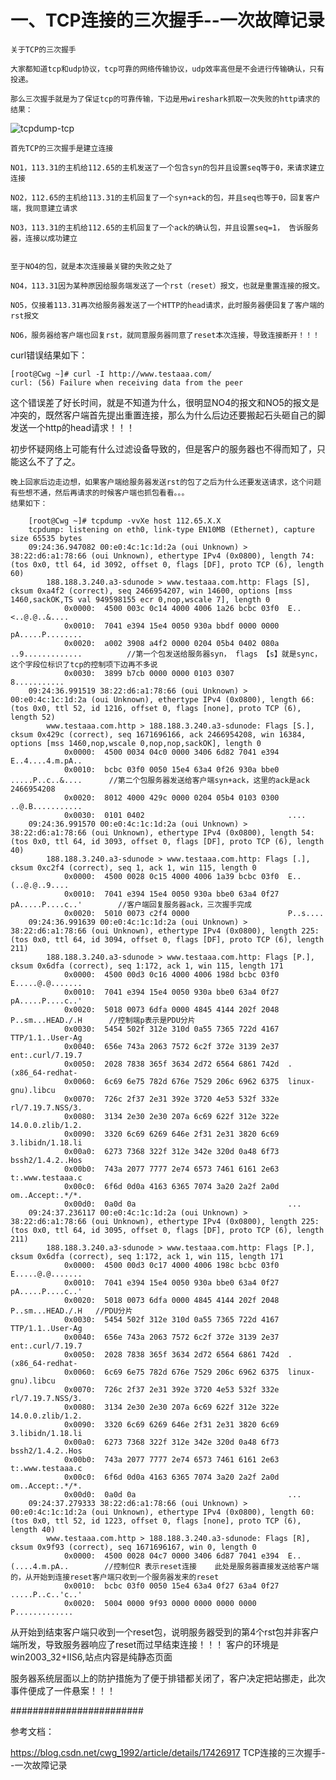 # 一、TCP连接的三次握手--一次故障记录

    关于TCP的三次握手

    大家都知道tcp和udp协议，tcp可靠的网络传输协议，udp效率高但是不会进行传输确认，只有投递。

    那么三次握手就是为了保证tcp的可靠传输，下边是用wireshark抓取一次失败的http请求的结果：

  ![tcpdump-tcp](https://github.com/Lancger/opslinux/blob/master/images/mysql-ab.png)

    首先TCP的三次握手是建立连接

    NO1，113.31的主机给112.65的主机发送了一个包含syn的包并且设置seq等于0，来请求建立连接

    NO2，112.65的主机给113.31的主机回复了一个syn+ack的包，并且seq也等于0，回复客户端，我同意建立请求

    NO3，113.31的主机给112.65的主机回复了一个ack的确认包，并且设置seq=1， 告诉服务器，连接以成功建立


    至于NO4的包，就是本次连接最关键的失败之处了

    NO4，113.31因为某种原因给服务端发送了一个rst（reset）报文，也就是重置连接的报文。

    NO5，仅接着113.31再次给服务器发送了一个HTTP的head请求，此时服务器便回复了客户端的rst报文

    NO6，服务器给客户端也回复rst，就同意服务器同意了reset本次连接，导致连接断开！！！


curl错误结果如下：

```
[root@Cwg ~]# curl -I http://www.testaaa.com/
curl: (56) Failure when receiving data from the peer

```

这个错误差了好长时间，就是不知道为什么，很明显NO4的报文和NO5的报文是冲突的，既然客户端首先提出重置连接，那么为什么后边还要搬起石头砸自己的脚发送一个http的head请求！！！

初步怀疑网络上可能有什么过滤设备导致的，但是客户的服务器也不得而知了，只能这么不了了之。

```
晚上回家后边走边想，如果客户端给服务器发送rst的包了之后为什么还要发送请求，这个问题有些想不通，然后再请求的时候客户端也抓包看看。。。
结果如下：

    [root@Cwg ~]# tcpdump -vvXe host 112.65.X.X
    tcpdump: listening on eth0, link-type EN10MB (Ethernet), capture size 65535 bytes
    09:24:36.947082 00:e0:4c:1c:1d:2a (oui Unknown) > 38:22:d6:a1:78:66 (oui Unknown), ethertype IPv4 (0x0800), length 74: (tos 0x0, ttl 64, id 3092, offset 0, flags [DF], proto TCP (6), length 60)
        188.188.3.240.a3-sdunode > www.testaaa.com.http: Flags [S], cksum 0xa4f2 (correct), seq 2466954207, win 14600, options [mss 1460,sackOK,TS val 949598155 ecr 0,nop,wscale 7], length 0
            0x0000:  4500 003c 0c14 4000 4006 1a26 bcbc 03f0  E..<..@.@..&....
            0x0010:  7041 e394 15e4 0050 930a bbdf 0000 0000  pA.....P........
            0x0020:  a002 3908 a4f2 0000 0204 05b4 0402 080a  ..9.............          //第一个包发送给服务器syn， flags 【s】就是sync，这个字段位标识了tcp的控制项下边再不多说
            0x0030:  3899 b7cb 0000 0000 0103 0307            8...........
    09:24:36.991519 38:22:d6:a1:78:66 (oui Unknown) > 00:e0:4c:1c:1d:2a (oui Unknown), ethertype IPv4 (0x0800), length 66: (tos 0x0, ttl 52, id 1216, offset 0, flags [none], proto TCP (6), length 52)
        www.testaaa.com.http > 188.188.3.240.a3-sdunode: Flags [S.], cksum 0x429c (correct), seq 1671696166, ack 2466954208, win 16384, options [mss 1460,nop,wscale 0,nop,nop,sackOK], length 0
            0x0000:  4500 0034 04c0 0000 3406 6d82 7041 e394  E..4....4.m.pA..
            0x0010:  bcbc 03f0 0050 15e4 63a4 0f26 930a bbe0  .....P..c..&....      //第二个包服务器发送给客户端syn+ack，这里的ack是ack 2466954208
            0x0020:  8012 4000 429c 0000 0204 05b4 0103 0300  ..@.B...........
            0x0030:  0101 0402                                ....
    09:24:36.991570 00:e0:4c:1c:1d:2a (oui Unknown) > 38:22:d6:a1:78:66 (oui Unknown), ethertype IPv4 (0x0800), length 54: (tos 0x0, ttl 64, id 3093, offset 0, flags [DF], proto TCP (6), length 40)
        188.188.3.240.a3-sdunode > www.testaaa.com.http: Flags [.], cksum 0xc2f4 (correct), seq 1, ack 1, win 115, length 0
            0x0000:  4500 0028 0c15 4000 4006 1a39 bcbc 03f0  E..(..@.@..9....
            0x0010:  7041 e394 15e4 0050 930a bbe0 63a4 0f27  pA.....P....c..'        //客户端回复服务器ack，三次握手完成
            0x0020:  5010 0073 c2f4 0000                      P..s....
    09:24:36.991639 00:e0:4c:1c:1d:2a (oui Unknown) > 38:22:d6:a1:78:66 (oui Unknown), ethertype IPv4 (0x0800), length 225: (tos 0x0, ttl 64, id 3094, offset 0, flags [DF], proto TCP (6), length 211)
        188.188.3.240.a3-sdunode > www.testaaa.com.http: Flags [P.], cksum 0x6dfa (correct), seq 1:172, ack 1, win 115, length 171
            0x0000:  4500 00d3 0c16 4000 4006 198d bcbc 03f0  E.....@.@.......
            0x0010:  7041 e394 15e4 0050 930a bbe0 63a4 0f27  pA.....P....c..'
            0x0020:  5018 0073 6dfa 0000 4845 4144 202f 2048  P..sm...HEAD./.H      //控制端p表示是PDU分片
            0x0030:  5454 502f 312e 310d 0a55 7365 722d 4167  TTP/1.1..User-Ag
            0x0040:  656e 743a 2063 7572 6c2f 372e 3139 2e37  ent:.curl/7.19.7
            0x0050:  2028 7838 365f 3634 2d72 6564 6861 742d  .(x86_64-redhat-
            0x0060:  6c69 6e75 782d 676e 7529 206c 6962 6375  linux-gnu).libcu
            0x0070:  726c 2f37 2e31 392e 3720 4e53 532f 332e  rl/7.19.7.NSS/3.
            0x0080:  3134 2e30 2e30 207a 6c69 622f 312e 322e  14.0.0.zlib/1.2.
            0x0090:  3320 6c69 6269 646e 2f31 2e31 3820 6c69  3.libidn/1.18.li
            0x00a0:  6273 7368 322f 312e 342e 320d 0a48 6f73  bssh2/1.4.2..Hos
            0x00b0:  743a 2077 7777 2e74 6573 7461 6161 2e63  t:.www.testaaa.c
            0x00c0:  6f6d 0d0a 4163 6365 7074 3a20 2a2f 2a0d  om..Accept:.*/*.
            0x00d0:  0a0d 0a                                  ...
    09:24:37.236117 00:e0:4c:1c:1d:2a (oui Unknown) > 38:22:d6:a1:78:66 (oui Unknown), ethertype IPv4 (0x0800), length 225: (tos 0x0, ttl 64, id 3095, offset 0, flags [DF], proto TCP (6), length 211)
        188.188.3.240.a3-sdunode > www.testaaa.com.http: Flags [P.], cksum 0x6dfa (correct), seq 1:172, ack 1, win 115, length 171
            0x0000:  4500 00d3 0c17 4000 4006 198c bcbc 03f0  E.....@.@.......
            0x0010:  7041 e394 15e4 0050 930a bbe0 63a4 0f27  pA.....P....c..'
            0x0020:  5018 0073 6dfa 0000 4845 4144 202f 2048  P..sm...HEAD./.H   //PDU分片
            0x0030:  5454 502f 312e 310d 0a55 7365 722d 4167  TTP/1.1..User-Ag
            0x0040:  656e 743a 2063 7572 6c2f 372e 3139 2e37  ent:.curl/7.19.7
            0x0050:  2028 7838 365f 3634 2d72 6564 6861 742d  .(x86_64-redhat-
            0x0060:  6c69 6e75 782d 676e 7529 206c 6962 6375  linux-gnu).libcu
            0x0070:  726c 2f37 2e31 392e 3720 4e53 532f 332e  rl/7.19.7.NSS/3.
            0x0080:  3134 2e30 2e30 207a 6c69 622f 312e 322e  14.0.0.zlib/1.2.
            0x0090:  3320 6c69 6269 646e 2f31 2e31 3820 6c69  3.libidn/1.18.li
            0x00a0:  6273 7368 322f 312e 342e 320d 0a48 6f73  bssh2/1.4.2..Hos
            0x00b0:  743a 2077 7777 2e74 6573 7461 6161 2e63  t:.www.testaaa.c
            0x00c0:  6f6d 0d0a 4163 6365 7074 3a20 2a2f 2a0d  om..Accept:.*/*.
            0x00d0:  0a0d 0a                                  ...
    09:24:37.279333 38:22:d6:a1:78:66 (oui Unknown) > 00:e0:4c:1c:1d:2a (oui Unknown), ethertype IPv4 (0x0800), length 60: (tos 0x0, ttl 52, id 1223, offset 0, flags [none], proto TCP (6), length 40)
        www.testaaa.com.http > 188.188.3.240.a3-sdunode: Flags [R], cksum 0x9f93 (correct), seq 1671696167, win 0, length 0
            0x0000:  4500 0028 04c7 0000 3406 6d87 7041 e394  E..(....4.m.pA..        //控制位R 表示reset连接    此处是服务器直接发送给客户端的，从开始到连接reset客户端只收到一个服务器发来的reset
            0x0010:  bcbc 03f0 0050 15e4 63a4 0f27 63a4 0f27  .....P..c..'c..'
            0x0020:  5004 0000 9f93 0000 0000 0000 0000       P.............
```

 从开始到结束客户端只收到一个reset包，说明服务器受到的第4个rst包并非客户端所发，导致服务器响应了reset而过早结束连接！！！
客户的环境是win2003_32+IIS6,站点内容是纯静态页面

服务器系统层面以上的防护措施为了便于排错都关闭了，客户决定把站挪走，此次事件便成了一件悬案！！！

########################


参考文档：

https://blog.csdn.net/cwg_1992/article/details/17426917   TCP连接的三次握手--一次故障记录
